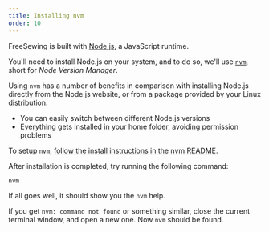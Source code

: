 ```yaml
---
title: Installing nvm
order: 10
---
```


FreeSewing is built with [Node.js](https://nodejs.org/), a JavaScript runtime.

You'll need to install Node.js on your system, and to do so, we'll
use [`nvm`](https://github.com/nvm-sh/nvm), short for _Node Version Manager_.

Using `nvm` has a number of benefits in comparison with installing Node.js directly from
the Node.js website, or from a package provided by your Linux distribution:

- You can easily switch between different Node.js versions
- Everything gets installed in your home folder, avoiding permission problems

To setup `nvm`, [follow the install instructions in the nvm
README](https://github.com/nvm-sh/nvm#installing-and-updating).

After installation is completed, try running the following command:

```bash
nvm
```

If all goes well, it should show you the `nvm` help.

<Tip>

If you get `nvm: command not found` or something similar, close the current terminal
window, and open a new one. Now `nvm` should be found.

</Tip>
